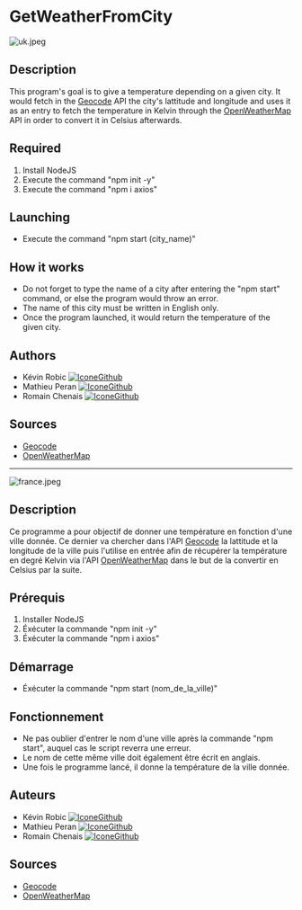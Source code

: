 # GetWeatherFromCity

![uk.jpeg](https://i.imgur.com/R0bJiRe.jpeg)

## Description

This program's goal is to give a temperature depending on a given city. It would fetch in the [Geocode](https://geocode.xyz/api) API the city's lattitude and longitude and uses it as an entry to fetch the temperature in Kelvin through the [OpenWeatherMap](https://openweathermap.org/api) API in order to convert it in Celsius afterwards.

## Required

1. Install NodeJS
2. Execute the command "npm init -y"
3. Execute the command "npm i axios"

## Launching

- Execute the command "npm start (city_name)"

## How it works

- Do not forget to type the name of a city after entering the "npm start" command, or else the program would throw an error.
- The name of this city must be written in English only.
- Once the program launched, it would return the temperature of the given city.

## Authors

- Kévin Robic [![IconeGithub](https://img.shields.io/badge/GitHub-100000?style=for-the-badge&logo=github&logoColor=white)](https://github.com/Kero3333)
- Mathieu Peran [![IconeGithub](https://img.shields.io/badge/GitHub-100000?style=for-the-badge&logo=github&logoColor=white)](https://github.com/Mathieu-URA)
- Romain Chenais [![IconeGithub](https://img.shields.io/badge/GitHub-100000?style=for-the-badge&logo=github&logoColor=white)](https://github.com/naorimsenchai)

## Sources

- [Geocode](https://geocode.xyz/api)
- [OpenWeatherMap](https://openweathermap.org/api)

---

![france.jpeg](https://imgur.com/fWPMDC3.jpeg)

## Description

Ce programme a pour objectif de donner une température en fonction d'une ville donnée. Ce dernier va chercher dans l'API [Geocode](https://geocode.xyz/api) la lattitude et la longitude de la ville puis l'utilise en entrée afin de récupérer la température en degré Kelvin via l'API [OpenWeatherMap](https://openweathermap.org/api) dans le but de la convertir en Celsius par la suite.

## Prérequis

1. Installer NodeJS
2. Éxécuter la commande "npm init -y"
3. Éxécuter la commande "npm i axios"

## Démarrage

- Éxécuter la commande "npm start (nom_de_la_ville)"

## Fonctionnement

- Ne pas oublier d'entrer le nom d'une ville après la commande "npm start", auquel cas le script reverra une erreur.
- Le nom de cette même ville doit également être écrit en anglais.
- Une fois le programme lancé, il donne la température de la ville donnée.

## Auteurs

- Kévin Robic [![IconeGithub](https://img.shields.io/badge/GitHub-100000?style=for-the-badge&logo=github&logoColor=white)](https://github.com/Kero3333)
- Mathieu Peran [![IconeGithub](https://img.shields.io/badge/GitHub-100000?style=for-the-badge&logo=github&logoColor=white)](https://github.com/Mathieu-URA)
- Romain Chenais [![IconeGithub](https://img.shields.io/badge/GitHub-100000?style=for-the-badge&logo=github&logoColor=white)](https://github.com/naorimsenchai)

## Sources

- [Geocode](https://geocode.xyz/api)
- [OpenWeatherMap](https://openweathermap.org/api)
